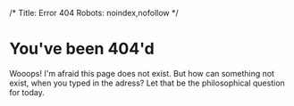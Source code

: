 /*
Title: Error 404
Robots: noindex,nofollow
*/

You've been 404'd
=========

Wooops! I'm afraid this page does not exist. But how can something not exist, when you typed in the adress? Let that be the philosophical question for today.